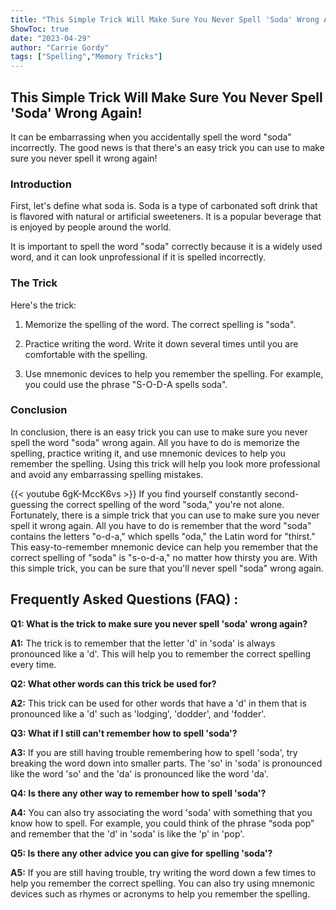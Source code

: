 ```yaml
---
title: "This Simple Trick Will Make Sure You Never Spell 'Soda' Wrong Again!"
ShowToc: true 
date: "2023-04-29"
author: "Carrie Gordy" 
tags: ["Spelling","Memory Tricks"]
---
```

## This Simple Trick Will Make Sure You Never Spell 'Soda' Wrong Again!

It can be embarrassing when you accidentally spell the word "soda" incorrectly. The good news is that there's an easy trick you can use to make sure you never spell it wrong again!

### Introduction

First, let's define what soda is. Soda is a type of carbonated soft drink that is flavored with natural or artificial sweeteners. It is a popular beverage that is enjoyed by people around the world.

It is important to spell the word "soda" correctly because it is a widely used word, and it can look unprofessional if it is spelled incorrectly.

### The Trick

Here's the trick:

1. Memorize the spelling of the word. The correct spelling is "soda".

2. Practice writing the word. Write it down several times until you are comfortable with the spelling.

3. Use mnemonic devices to help you remember the spelling. For example, you could use the phrase "S-O-D-A spells soda".

### Conclusion

In conclusion, there is an easy trick you can use to make sure you never spell the word "soda" wrong again. All you have to do is memorize the spelling, practice writing it, and use mnemonic devices to help you remember the spelling. Using this trick will help you look more professional and avoid any embarrassing spelling mistakes.

{{< youtube 6gK-MccK6vs >}} 
If you find yourself constantly second-guessing the correct spelling of the word "soda," you're not alone. Fortunately, there is a simple trick that you can use to make sure you never spell it wrong again. All you have to do is remember that the word "soda" contains the letters "o-d-a," which spells "oda," the Latin word for "thirst." This easy-to-remember mnemonic device can help you remember that the correct spelling of "soda" is "s-o-d-a," no matter how thirsty you are. With this simple trick, you can be sure that you'll never spell "soda" wrong again.

## Frequently Asked Questions (FAQ) :
**Q1: What is the trick to make sure you never spell 'soda' wrong again?**

**A1:** The trick is to remember that the letter 'd' in 'soda' is always pronounced like a 'd'. This will help you to remember the correct spelling every time.

**Q2: What other words can this trick be used for?**

**A2:** This trick can be used for other words that have a 'd' in them that is pronounced like a 'd' such as 'lodging', 'dodder', and 'fodder'.

**Q3: What if I still can't remember how to spell 'soda'?**

**A3:** If you are still having trouble remembering how to spell 'soda', try breaking the word down into smaller parts. The 'so' in 'soda' is pronounced like the word 'so' and the 'da' is pronounced like the word 'da'.

**Q4: Is there any other way to remember how to spell 'soda'?**

**A4:** You can also try associating the word 'soda' with something that you know how to spell. For example, you could think of the phrase “soda pop” and remember that the 'd' in 'soda' is like the 'p' in 'pop'.

**Q5: Is there any other advice you can give for spelling 'soda'?**

**A5:** If you are still having trouble, try writing the word down a few times to help you remember the correct spelling. You can also try using mnemonic devices such as rhymes or acronyms to help you remember the spelling.





